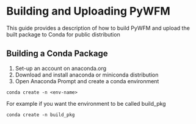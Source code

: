 # Building and Uploading PyWFM

This guide provides a description of how to build PyWFM and upload the built package to Conda for public distribution

## Building a Conda Package

1. Set-up an account on anaconda.org
2. Download and install anaconda or miniconda distribution
3. Open Anaconda Prompt and create a conda environment

```
conda create -n <env-name>
```

For example if you want the environment to be called build_pkg

```
conda create -n build_pkg
```
